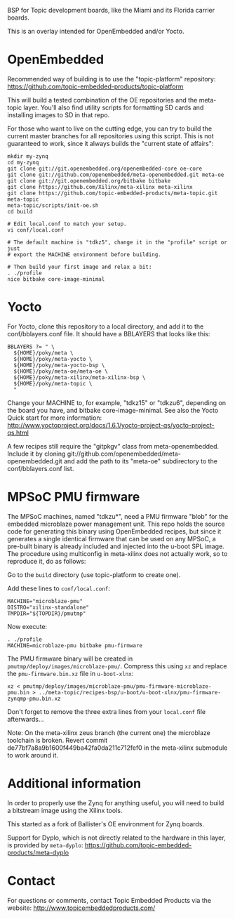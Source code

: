 BSP for Topic development boards, like the Miami and its Florida carrier
boards.

This is an overlay intended for OpenEmbedded and/or Yocto.

# OpenEmbedded

Recommended way of building is to use the "topic-platform" repository:
https://github.com/topic-embedded-products/topic-platform

This will build a tested combination of the OE repositories and the meta-topic
layer. You'll also find utility scripts for formatting SD cards and installing
images to SD in that repo.

For those who want to live on the cutting edge, you can try to build the current
master branches for all repositories using this script. This is not guaranteed
to work, since it always builds the "current state of affairs":

```
mkdir my-zynq
cd my-zynq
git clone git://git.openembedded.org/openembedded-core oe-core
git clone git://github.com/openembedded/meta-openembedded.git meta-oe
git clone git://git.openembedded.org/bitbake bitbake
git clone https://github.com/Xilinx/meta-xilinx meta-xilinx
git clone https://github.com/topic-embedded-products/meta-topic.git meta-topic
meta-topic/scripts/init-oe.sh
cd build

# Edit local.conf to match your setup.
vi conf/local.conf

# The default machine is "tdkz5", change it in the "profile" script or just
# export the MACHINE environment before building.

# Then build your first image and relax a bit:
. ./profile
nice bitbake core-image-minimal
````

# Yocto

For Yocto, clone this repository to a local directory, and add it to the
conf/bblayers.conf file. It should have a BBLAYERS that looks like this:
````
BBLAYERS ?= " \
  ${HOME}/poky/meta \
  ${HOME}/poky/meta-yocto \
  ${HOME}/poky/meta-yocto-bsp \
  ${HOME}/poky/meta-oe/meta-oe \
  ${HOME}/poky/meta-xilinx/meta-xilinx-bsp \
  ${HOME}/poky/meta-topic \
  "
````

Change your MACHINE to, for example, "tdkz15" or "tdkzu6", depending on
the board you have, and bitbake core-image-minimal. See also the Yocto
Quick start for more information:
http://www.yoctoproject.org/docs/1.6.1/yocto-project-qs/yocto-project-qs.html

A few recipes still require the "gitpkgv" class from meta-openembedded.
Include it by cloning git://github.com/openembedded/meta-openembedded.git and add
the path to its "meta-oe" subdirectory to the conf/bblayers.conf list.


# MPSoC PMU firmware

The MPSoC machines, named "tdkzu*", need a PMU firmware "blob" for the embedded
microblaze power management unit. This repo holds the source code for generating
this binary using OpenEmbedded recipes, but since it generates a single
identical firmware that can be used on any MPSoC, a pre-built binary is already
included and injected into the u-boot SPL image. The procedure using multiconfig
in meta-xilinx does not actually work, so to reproduce it, do as follows:

Go to the `build` directory (use topic-platform to create one).

Add these lines to `conf/local.conf`:
```
MACHINE="microblaze-pmu"
DISTRO="xilinx-standalone"
TMPDIR="${TOPDIR}/pmutmp"
```
Now execute:
```
. ./profile
MACHINE=microblaze-pmu bitbake pmu-firmware
```
The PMU firmware binary will be created in `pmutmp/deploy/images/microblaze-pmu/`.
Compress this using `xz` and replace the `pmu-firmware.bin.xz` file in
`u-boot-xlnx`:
```
xz < pmutmp/deploy/images/microblaze-pmu/pmu-firmware-microblaze-pmu.bin > ../meta-topic/recipes-bsp/u-boot/u-boot-xlnx/pmu-firmware-zynqmp-pmu.bin.xz
```

Don't forget to remove the three extra lines from your `local.conf` file afterwards...

Note: On the meta-xilinx zeus branch (the current one) the microblaze toolchain is broken. Revert commit de77bf7a8a9b1600f449ba42fa0da211c712fef0 in the meta-xilinx submodule to work around it.


# Additional information

In order to properly use the Zynq for anything useful, you will need to
build a bitstream image using the Xilinx tools.

This started as a fork of Ballister's OE environment for Zynq boards.

Support for Dyplo, which is not directly related to the hardware in this
layer, is provided by `meta-dyplo`:
https://github.com/topic-embedded-products/meta-dyplo


# Contact

For questions or comments, contact Topic Embedded Products via the website:
http://www.topicembeddedproducts.com/
